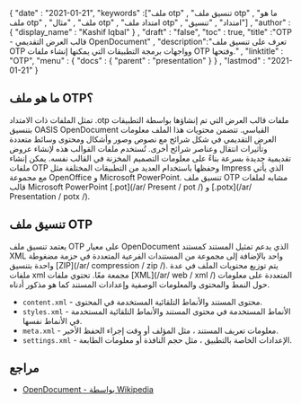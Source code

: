 {
  "date" : "2021-01-21",
  "keywords" :["ملف otp" , "تنسيق ملف otp" , "ما هو ملف otp" , "ملف" , "مثال otp" , "امتداد ملف otp" , "امتداد" , "تنسيق"] ,
  "author" : {
    "display_name" : "Kashif Iqbal"
} ,
  "draft" : "false",
  "toc" : true,
  "title" :"OTP - قالب العرض التقديمي OpenDocument" ,
  "description":"تعرف على تنسيق ملف OTP وواجهات برمجة التطبيقات التي يمكنها إنشاء ملفات OTP وفتحها." ,
  "linktitle" : "OTP",
  "menu" : {
    "docs" : {
      "parent" : "presentation"
}
} ,
  "lastmod" : "2021-01-21"
}

## ما هو ملف OTP؟

تمثل الملفات ذات الامتداد .otp ملفات قالب العرض التي تم إنشاؤها بواسطة التطبيقات بتنسيق OASIS OpenDocument القياسي. تتضمن محتويات هذا الملف معلومات العرض التقديمي في شكل شرائح مع نصوص وصور وأشكال ومحتوى وسائط متعددة وتأثيرات انتقال وعناصر شرائح أخرى. تُستخدم ملفات القوالب هذه لإنشاء عروض تقديمية جديدة بسرعة بناءً على معلومات التصميم المخزنة في القالب نفسه. يمكن إنشاء ملفات OTP وحفظها باستخدام العديد من التطبيقات المختلفة مثل Impress الذي يأتي مع مجموعة OpenOffice و Microsoft PowerPoint. تنسيق ملف OTP مشابه لملفات قالب Microsoft PowerPoint [.pot](/ar/ Present / pot /) و [.potx](/ar/ Presentation / potx /).

## تنسيق ملف OTP

يعتمد تنسيق ملف OTP على معيار OpenDocument الذي يدعم تمثيل المستند كمستند XML واحد بالإضافة إلى مجموعة من المستندات الفرعية المتعددة في حزمة مضغوطة واحدة بتنسيق [ZIP](/ar/ compression / zip /). يتم توزيع محتويات الملف في عدة ملفات xml مجمعة معًا. تحتوي ملفات [XML](/ar/ web / xml /) المتعددة على معلومات حول النمط والمحتوى والمعلومات الوصفية وإعدادات المستند كما هو مذكور أدناه.

* `content.xml` - محتوى المستند والأنماط التلقائية المستخدمة في المحتوى.
* `styles.xml` - الأنماط المستخدمة في محتوى المستند والأنماط التلقائية المستخدمة في الأنماط نفسها.
* `meta.xml` - معلومات تعريف المستند ، مثل المؤلف أو وقت إجراء الحفظ الأخير.
* `settings.xml` - الإعدادات الخاصة بالتطبيق ، مثل حجم النافذة أو معلومات الطابعة.

## مراجع

* [OpenDocument - بواسطة Wikipedia](https://en.wikipedia.org/wiki/OpenDocument)

